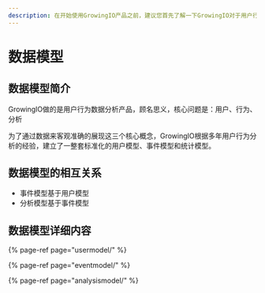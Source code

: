 ```yaml
---
description: 在开始使用GrowingIO产品之前，建议您首先了解一下GrowingIO对于用户行为是如何进行抽象和理解的。
---
```


# 数据模型

## 数据模型简介

GrowingIO做的是用户行为数据分析产品，顾名思义，核心问题是：用户、行为、分析

为了通过数据来客观准确的展现这三个核心概念，GrowingIO根据多年用户行为分析的经验，建立了一整套标准化的用户模型、事件模型和统计模型。

## 数据模型的相互关系

* 事件模型基于用户模型
* 分析模型基于事件模型

## 数据模型详细内容

{% page-ref page="usermodel/" %}

{% page-ref page="eventmodel/" %}

{% page-ref page="analysismodel/" %}

